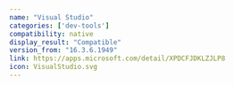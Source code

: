 ```yaml
---
name: "Visual Studio"
categories: ['dev-tools']
compatibility: native
display_result: "Compatible"
version_from: "16.3.6.1949"
link: https://apps.microsoft.com/detail/XPDCFJDKLZJLP8
icon: VisualStudio.svg
---
```


